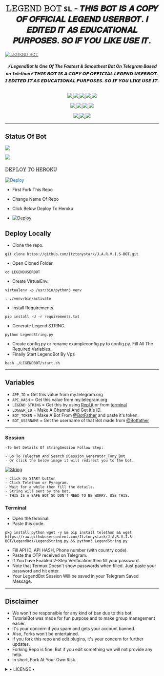 <h1 align="center">
<b> 𝙻𝙴𝙶𝙴𝙽𝙳 𝙱𝙾𝚃 ꜱʟ - 𝙏𝙃𝙄𝙎 𝘽𝙊𝙏 𝙄𝙎 𝘼 𝘾𝙊𝙋𝙔 𝙊𝙁 𝙊𝙁𝙁𝙄𝘾𝙄𝘼𝙇 𝙇𝙀𝙂𝙀𝙉𝘿 𝙐𝙎𝙀𝙍𝘽𝙊𝙏. 𝙄 𝙀𝘿𝙄𝙏𝙀𝘿 𝙄𝙏 𝘼𝙎 𝙀𝘿𝙐𝘾𝘼𝙏𝙄𝙊𝙉𝘼𝙇 𝙋𝙐𝙍𝙋𝙊𝙎𝙀𝙎. 𝙎𝙊 𝙄𝙁 𝙔𝙊𝙐 𝙇𝙄𝙆𝙀 𝙐𝙎𝙀 𝙄𝙏. </b>
</h1>

[![𝙻𝙴𝙶𝙴𝙽𝙳 𝙱𝙾𝚃](https://te.legra.ph/file/51a430ebd5dd4a242d459.jpg)](https://github.com/Itztonystark/J.A.R.V.I.S-BOT)

<h6 align="center">
  <b>⚡ LegendBot Is One Of The Fastest & Smoothest Bot On Telegram Based on Telethon⚡</b>
  <b> 𝙏𝙃𝙄𝙎 𝘽𝙊𝙏 𝙄𝙎 𝘼 𝘾𝙊𝙋𝙔 𝙊𝙁 𝙊𝙁𝙁𝙄𝘾𝙄𝘼𝙇 𝙇𝙀𝙂𝙀𝙉𝘿 𝙐𝙎𝙀𝙍𝘽𝙊𝙏. 𝙄 𝙀𝘿𝙄𝙏𝙀𝘿 𝙄𝙏 𝘼𝙎 𝙀𝘿𝙐𝘾𝘼𝙏𝙄𝙊𝙉𝘼𝙇 𝙋𝙐𝙍𝙋𝙊𝙎𝙀𝙎. 𝙎𝙊 𝙄𝙁 𝙔𝙊𝙐 𝙇𝙄𝙆𝙀 𝙐𝙎𝙀 𝙄𝙏. </b>
</h6>

<p align="center">
<a href="https://github.com/Itztonystark/J.A.R.V.I.S-BOT" alt="GitHub closed issues"> <img src="https://img.shields.io/github/issues-closed-raw/LEGEND-OS/LEGENDBOT?style=flat&logo=github&color=success" /> </a>
<a href="https://github.com/Itztonystark/J.A.R.V.I.S-BOT/graphs/contributors" alt="GitHub contributors"> <img src="https://img.shields.io/github/contributors/LEGEND-OS/LEGENDBOT?style=flat&logo=github" /> </a>
<a href="https://github.com/Itztonystark/J.A.R.V.I.S-BOT/network/members" alt="GitHub forks"> <img src="https://img.shields.io/github/forks/LEGEND-OS/LEGENDBOT?label=Forks&logo=github" /> </a>
<a href="https://github.com/Itztonystark/J.A.R.V.I.S-BOT" alt="GitHub closed pull requests"> <img src="https://img.shields.io/github/issues-pr-closed-raw/LEGEND-OS/LEGENDBOT?color=success" /> </a>
<a href="https://github.com/LEGEND-OS/LEGENDBOT" alt="GitHub issues"> <img src="https://img.shields.io/github/issues-raw/LEGEND-OS/LEGENDBOT?style=flat&logo=github&color=yellow" /> </a>
</p>
<p align="center">
<a href="https://www.python.org/" alt="made-with-python"> <img src="https://img.shields.io/badge/Made%20with-Python-1f425f.svg?style=flat&logo=python&color=blue" /> </a>
<a href="https://github.com/Itztonystark/J.A.R.V.I.S-BOT" alt="Docker!"> <img src="https://aleen42.github.io/badges/src/docker.svg" /> </a>
<a href="https://github.com/Itztonystark/J.A.R.V.I.S-BOT" alt="GitHub repo size"> <img src="https://img.shields.io/github/repo-size/LEGEND-OS/LEGENDBOT" /> </a>
<a href="https://github.com/Itztonystark/J.A.R.V.I.S-BOT/blob/master/LICENSE" alt="GPLv3 license"> <img src="https://img.shields.io/badge/License-GPLv3-blue.svg" /> </a>
</p>
<p align="center">
<a href="https://t.me/Legend_Userbot" alt="Telegram!"> <img src="https://aleen42.github.io/badges/src/telegram.svg" /> </a>
<a href="https://github.com/Itztonystark/J.A.R.V.I.S-BOT/graphs/commit-activity" alt="Maintenance"> <img src="https://img.shields.io/badge/Maintained%3F-yes-green.svg" /> </a>
<a href="https://makeapullrequest.com" alt="PRs Welcome"> <img src="https://img.shields.io/badge/PRs-welcome-brightgreen.svg?style=flat-square" /> </a>
</p>

------
## Status Of Bot 
<p align="left">
    <a href="https://github.com/Itztonystark/J.A.R.V.I.S-BOT/network/members"><img src="https://img.shields.io/github/forks/LEGEND-OS/LEGENDBOT?label=Forks&logoColor=Black&style=social"></a><p align="left"><a href="https://github.com/Itztonystark/J.A.R.V.I.S-BOT/stargazers"><img src="https://img.shields.io/github/stars/Itztonystark/J.A.R.V.I.S-BOT?logoColor=Blue&style=social"></a><p align="left"><a href="https://github.com/Itztonystark/J.A.R.V.I.S-BOT"></a><p align="left"><a href="https://github.com/Itztonystark/J.A.R.V.I.S-BOT?"></a>

<h3> 𝙳𝙴𝙿𝙻𝙾𝚈 𝚃𝙾 𝙷𝙴𝚁𝙾𝙺𝚄 </h3>


<a href="https://heroku.com/deploy/" rel="nofollow" style="background-color: initial; box-sizing: border-box; color: #0366d6; text-decoration-line: none;"><img alt="Deploy" data-canonical-src="https://www.herokucdn.com/deploy/button.svg" src="https://camo.githubusercontent.com/83b0e95b38892b49184e07ad572c94c8038323fb/68747470733a2f2f7777772e6865726f6b7563646e2e636f6d2f6465706c6f792f627574746f6e2e737667" style="border-style: none; box-sizing: initial; max-width: 100%;" /></a></div>
</a>

- First Fork This Repo

- Change Name Of Repo

- Click Below Deploy To Heroku


- [![Deploy](https://te.legra.ph/file/555d4067541482bb63d6e.jpg)](https://heroku.com/deploy/)

## Deploy Locally

- Clone the repo. 

`git clone https://github.com/Itztonystark/J.A.R.V.I.S-BOT.git`
- Open Cloned Folder.

`cd LEGENDUSERBOT`
- Create VirtualEnv.

`virtualenv -p /usr/bin/python3 venv`

`. ./venv/bin/activate`
- Install Requirements.

`pip install -U -r requirements.txt`
- Generate Legend STRING.

`python LegendString.py`
- Create config.py or rename exampleconfig.py to config.py. Fill All The Required Variables.
- Finally Start LegendBot By Vps

`bash ./LEGENDBOT/start.sh`

---------

## Variables

- `APP_ID`  =  Get this value from my.telegram.org
- `API_HASH`  =  Get this value from my.telegram.org
- `LEGEND_STRING`  =  Get this by using [Repl.it](#Repl) or from [terminal](#Terminal)
- `LOGGER_ID`  =  Make A Channel And Get it's ID.
- `BOT_TOKEN`  =  Make A Bot From [@BotFather](https://t.me/botfather) and paste it's token.
- `BOT_USERNAME`  =  Get the username of that Bot made from [@Botfather](https://t.me/botfather)

------
### Session


    -To Get Details Of StringSession Follow Step: 

    - Go To Telegram And Search @Session_Generator_Tony_Bot
    - Or click the below image it will redirect you to the bot.
   
[![String](https://te.legra.ph/file/85a68063ace8fd5a28596.jpg)](http://t.me/Session_Generator_Tony_Bot)

    - Click On START button
    - Click Telethon or Pyrogram.
    - Wait for a while then fill the details.
    - String will sent by the bot.
    - THIS IS A SAFE BOT SO DON'T NEED TO BE WORRY. USE THIS.


### Terminal
- Open the terminal.
- Paste this code.

`pkg install python wget -y && pip install telethon && wget https://raw.githubusercontent.com/Itztonystark/J.A.R.V.I.S-BOT/LegendBot/LegendString.py && python3 LegendString.py`
- Fill API ID, API HASH, Phone number (with country code).
- Paste the OTP received on Telegram.
- If You have Enabled 2-Step Verification then fill your password.
- Note that Termux Doesn't show passwords when filled. Just paste your password and hit enter.
- Your LegendBot Session Will be saved in your Telegram Saved Message.


------
## Disclaimer
- We won't be responsible for any kind of ban due to this bot.
- TutorialBot was made for fun purpose and to make group management easier.
- It's your concern if you spam and gets your account banned.
- Also, Forks won't be entertained.
- If you fork this repo and edit plugins, it's your concern for further updates.
- Forking Repo is fine. But if you edit something we will not provide any help.
- In short, Fork At Your Own Risk.

<details>

  <summary> • LICENSE • </summary>

![](https://www.gnu.org/graphics/gplv3-or-later.png)

LEGEND-OS

Poject [LEGENDBOT](https://github.com/Itztonystark/J.A.R.V.I.S-BOT) is free software: you can redistribute it and/or modify

it under the terms of the GNU General Public License as published by

the Free Software Foundation, either version 3 of the License, or

(at your option) any later version.

This program is distributed in the hope that it will be useful,

but WITHOUT ANY WARRANTY; without even the implied warranty of

MERCHANTABILITY or FITNESS FOR A PARTICULAR PURPOSE.  See the

GNU General Public License for more details.

You should have received a copy of the GNU General Public License

along with this program. If not, see <https://www.gnu.org/licenses/>.

</details>
